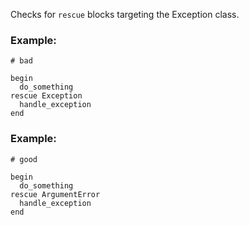 Checks for `rescue` blocks targeting the Exception class.

### Example:

    # bad

    begin
      do_something
    rescue Exception
      handle_exception
    end

### Example:

    # good

    begin
      do_something
    rescue ArgumentError
      handle_exception
    end